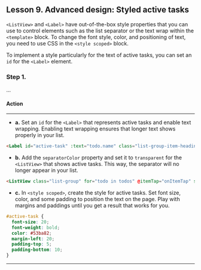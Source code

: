 ## Lesson 9. Advanced design: Styled active tasks

`<ListView>` and `<Label>` have out-of-the-box style properties that you can use to control elements such as the list separator or the text wrap within the `<template>` block. To change the font style, color, and positioning of text, you need to use CSS in the `<style scoped>` block.

To implement a style particularly for the text of active tasks, you can set an `id` for the `<Label>` element.

### Step 1. 

...

#### Action

<hr data-action="start" />

* **a.** Set an `id` for the `<Label>` that represents active tasks and enable text wrapping. Enabling text wrapping ensures that longer text shows properly in your list.

```HTML
<Label id="active-task" :text="todo.name" class="list-group-item-heading" />
```

* **b.** Add the `separatorColor` property and set it to `transparent` for the `<ListView>` that shows active tasks. This way, the separator will no longer appear in your list.

```HTML
<ListView class="list-group" for="todo in todos" @itemTap="onItemTap" style="height:75%" separatorColor="transparent" >
```

* **c.** In `<style scoped>`, create the style for active tasks. Set font size, color, and some padding to position the text on the page. Play with margins and paddings until you get a result that works for you.

```CSS
#active-task {
  font-size: 20;
  font-weight: bold;
  color: #53ba82;
  margin-left: 20;
  padding-top: 5;
  padding-bottom: 10;
}
``` 

<hr data-action="end" />